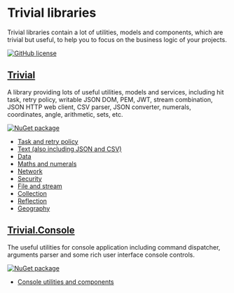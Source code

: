 # Trivial libraries

Trivial libraries contain a lot of utilities, models and components, which are trivial but useful, to help you to focus on the business logic of your projects.

[![GitHub license](https://img.shields.io/badge/license-MIT-blue.svg)](https://github.com/nuscien/trivial/blob/master/LICENSE)

## [Trivial](https://github.com/nuscien/trivial/wiki/core)

A library providing lots of useful utilities, models and services, including hit task, retry policy, writable JSON DOM, PEM, JWT, stream combination, JSON HTTP web client, CSV parser, JSON converter, numerals, coordinates, angle, arithmetic, sets, etc.

[![NuGet package](https://img.shields.io/nuget/dt/Trivial?label=nuget+downloads)](https://www.nuget.org/packages/Trivial)

- [Task and retry policy](https://github.com/nuscien/trivial/wiki/tasks)
- [Text (also including JSON and CSV)](https://github.com/nuscien/trivial/wiki/text)
- [Data](https://github.com/nuscien/trivial/wiki/data)
- [Maths and numerals](https://github.com/nuscien/trivial/wiki/maths)
- [Network](https://github.com/nuscien/trivial/wiki/net)
- [Security](https://github.com/nuscien/trivial/wiki/security)
- [File and stream](https://github.com/nuscien/trivial/wiki/io)
- [Collection](https://github.com/nuscien/trivial/wiki/collection)
- [Reflection](https://github.com/nuscien/trivial/wiki/reflection)
- [Geography](https://github.com/nuscien/trivial/wiki/geo)

## [Trivial.Console](https://github.com/nuscien/trivial/wiki/console)

The useful utilities for console application including command dispatcher, arguments parser and some rich user interface console controls.

[![NuGet package](https://img.shields.io/nuget/dt/Trivial.Console?label=nuget+downloads)](https://www.nuget.org/packages/Trivial.Console)
- [Console utilities and components](https://github.com/nuscien/trivial/wiki/console)
